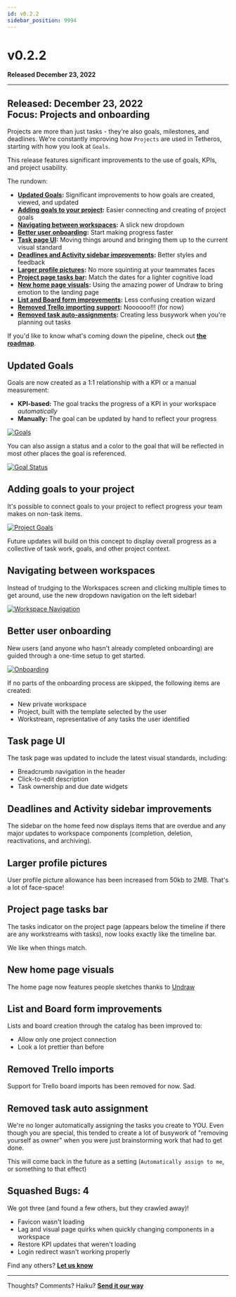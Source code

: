 ```yaml
---
id: v0.2.2
sidebar_position: 9994
---
```


# v0.2.2
**Released December 23, 2022**
  
---

**Released:** December 23, 2022  
**Focus:** Projects and onboarding  
---  

Projects are more than just tasks - they're also goals, milestones, and deadlines.  We're constantly improving how `Projects` are used in Tetheros, starting with how you look at `Goals`.  

This release features significant improvements to the use of goals, KPIs, and project usability.  
  
The rundown:  
- **[Updated Goals](#updated-goals):** Significant improvements to how goals are created, viewed, and updated
- **[Adding goals to your project](#adding-goals-to-your-project):** Easier connecting and creating of project goals
- **[Navigating between workspaces](#navigating-between-workspaces):** A slick new dropdown
- **[Better user onboarding](#better-user-onboarding):** Start making progress faster
- **[Task page UI](#task-page-ui):** Moving things around and bringing them up to the current visual standard
- **[Deadlines and Activity sidebar improvements](#deadlines-and-activity-sidebar-improvements):** Better styles and feedback
- **[Larger profile pictures](#larger-profile-pictures):** No more squinting at your teammates faces
- **[Project page tasks bar](#project-page-tasks-bar):** Match the dates for a lighter cognitive load
- **[New home page visuals](#new-home-page-visuals):** Using the amazing power of Undraw to bring emotion to the landing page
- **[List and Board form improvements](#list-and-board-form-improvements):** Less confusing creation wizard
- **[Removed Trello importing support](#removed-trello-imports):** Noooooo!!!  (for now)
- **[Removed task auto-assignments](#removed-task-auto-assignment):** Creating less busywork when you're planning out tasks

  
If you'd like to know what's coming down the pipeline, check out **[the roadmap](/docs/roadmap)**.  

## Updated Goals  
Goals are now created as a 1:1 relationship with a KPI or a manual measurement:  
- **KPI-based:** The goal tracks the progress of a KPI in your workspace *automatically*  
- **Manually:** The goal can be updated by hand to reflect your progress  

[![Goals](../assets/v022-keyresults.png)](../assets/v022-keyresults.png)  
  
You can also assign a status and a color to the goal that will be reflected in most other places the goal is referenced.  
  
[![Goal Status](../assets/v022-keyresult-status.png)](../assets/v022-keyresult-status.png)  
  
## Adding goals to your project  
It's possible to connect goals to your project to reflect progress your team makes on non-task items.  

[![Project Goals](../assets/v022-project-goal.png)](../assets/v022-project-goal.png)  
  
Future updates will build on this concept to display overall progress as a collective of task work, goals, and other project context.
  
## Navigating between workspaces  
Instead of trudging to the Workspaces screen and clicking multiple times to get around, use the new dropdown navigation on the left sidebar!  

[![Workspace Navigation](../assets/v022-workspace-nav.png)](../assets/v022-workspace-nav.png)  
 
## Better user onboarding 
New users (and anyone who hasn't already completed onboarding) are guided through a one-time setup to get started.  

[![Onboarding](../assets/v022-onboarding.png)](../assets/v022-onboarding.png)  
  
If no parts of the onboarding process are skipped, the following items are created:  
- New private workspace  
- Project, built with the template selected by the user  
- Workstream, representative of any tasks the user identified
  
## Task page UI  
The task page was updated to include the latest visual standards, including:  
- Breadcrumb navigation in the header  
- Click-to-edit description  
- Task ownership and due date widgets  
  
## Deadlines and Activity sidebar improvements  
The sidebar on the home feed now displays items that are overdue and any major updates to workspace components (completion, deletion, reactivations, and archiving).  
  
## Larger profile pictures  
User profile picture allowance has been increased from 50kb to 2MB.  That's a lot of face-space!  
  
## Project page tasks bar  
The tasks indicator on the project page (appears below the timeline if there are any workstreams with tasks), now looks exactly like the timeline bar.  

We like when things match.  
  
## New home page visuals  
The home page now features people sketches thanks to [Undraw](https://undraw.co/)  
  
## List and Board form improvements  
Lists and board creation through the catalog has been improved to:  
- Allow only one project connection  
- Look a lot prettier than before  
  
## Removed Trello imports  
Support for Trello board imports has been removed for now.  Sad.  
  
## Removed task auto assignment  
We're no longer automatically assigning the tasks you create to YOU.  Even though you are special, this tended to create a lot of busywork of "removing yourself as owner" when you were just brainstorming work that had to get done.  

This will come back in the future as a setting (`Automatically assign to me`, or something to that effect)  
  
## Squashed Bugs: 4  
We got three (and found a few others, but they crawled away)!  
- Favicon wasn't loading  
- Lag and visual page quirks when quickly changing components in a workspace  
- Restore KPI updates that weren't loading  
- Login redirect wasn't working properly  
  
Find any others?  **[Let us know](mailto:ideas@tetheros.com)**

---  
Thoughts?  Comments?  Haiku?  **[Send it our way](mailto:ideas@tetheros.com)**